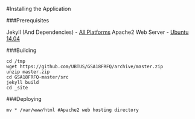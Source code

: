 #Installing the Application

###Prerequisites

Jekyll (And Dependencies) - [All Platforms](http://jekyllrb.com/docs/installation/)
Apache2 Web Server - [Ubuntu 14.04](https://help.ubuntu.com/lts/serverguide/httpd.html)

###Building

	cd /tmp
	wget https://github.com/UBTUS/GSA18FRFQ/archive/master.zip
	unzip master.zip
	cd GSA18FRFQ-master/src
	jekyll build
	cd _site
	
###Deploying

	mv * /var/www/html #Apache2 web hosting directory